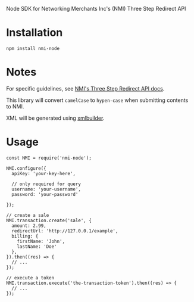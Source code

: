 Node SDK for Networking Merchants Inc's (NMI) Three Step Redirect API

# Installation
```
npm install nmi-node
```

# Notes

For specific guidelines, see [NMI's Three Step Redirect API docs](https://secure.networkmerchants.com/gw/merchants/resources/integration/integration_portal.php#3step_methodology). 

This library will convert `camelCase` to `hypen-case` when submitting contents to NMI. 

XML will be generated using [xmlbuilder](https://github.com/oozcitak/xmlbuilder-js/wiki/Conversion-From-Object).

# Usage
```
const NMI = require('nmi-node');

NMI.configure({
  apiKey: 'your-key-here',

  // only required for query
  username: 'your-username',
  password: 'your-password'

});

// create a sale
NMI.transaction.create('sale', {
  amount: 2.99,
  redirectUrl: 'http://127.0.0.1/example',
  billing: {
    firstName: 'John',
    lastName: 'Doe'
  },
}).then((res) => {
  // ...
});

// execute a token
NMI.transaction.execute('the-transaction-token').then((res) => {
  // ...
});

```

